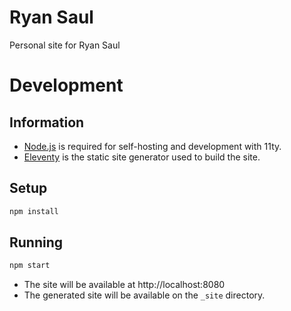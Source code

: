 # Ryan Saul

Personal site for Ryan Saul

# Development

## Information

- [Node.js](https://nodejs.org/en/) is required for self-hosting and development with 11ty.
- [Eleventy](https://www.11ty.dev/) is the static site generator used to build the site.

## Setup

```bash
npm install
```

## Running

```bash
npm start
```

- The site will be available at http://localhost:8080
- The generated site will be available on the `_site` directory.